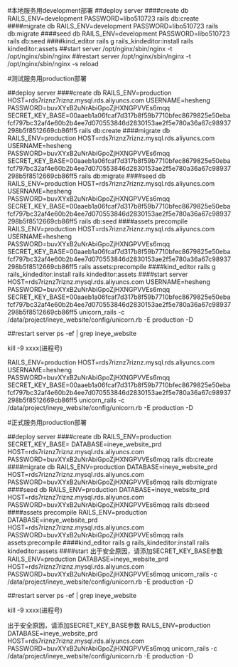 #本地服务用development部署
##deploy server
####create db
RAILS_ENV=development PASSWORD=libo510723 rails db:create
####migrate db
RAILS_ENV=development PASSWORD=libo510723 rails db:migrate
####seed db
RAILS_ENV=development PASSWORD=libo510723 rails db:seed
####kind_editor
rails g rails_kindeditor:install
rails kindeditor:assets
##start server
/opt/nginx/sbin/nginx -t
/opt/nginx/sbin/nginx
##restart server
/opt/nginx/sbin/nginx -t
/opt/nginx/sbin/nginx -s reload


#测试服务用production部署

##deploy server
####create db
RAILS_ENV=production HOST=rds7riznz7riznz.mysql.rds.aliyuncs.com USERNAME=hesheng PASSWORD=buvXYxB2uNrAbiGpoZjHXNGPVVEs6mqq SECRET_KEY_BASE=00aaeb1a06fcaf7d317b8f59b7710bfec8679825e50ebafcf797bc32af4e60b2b4ee7d070553846d2830153ae2f5e780a36a67c98937298b5f8512669cb86ff5 rails db:create
####migrate db
RAILS_ENV=production HOST=rds7riznz7riznz.mysql.rds.aliyuncs.com USERNAME=hesheng PASSWORD=buvXYxB2uNrAbiGpoZjHXNGPVVEs6mqq SECRET_KEY_BASE=00aaeb1a06fcaf7d317b8f59b7710bfec8679825e50ebafcf797bc32af4e60b2b4ee7d070553846d2830153ae2f5e780a36a67c98937298b5f8512669cb86ff5 rails db:migrate
####seed db
RAILS_ENV=production  HOST=rds7riznz7riznz.mysql.rds.aliyuncs.com USERNAME=hesheng PASSWORD=buvXYxB2uNrAbiGpoZjHXNGPVVEs6mqq SECRET_KEY_BASE=00aaeb1a06fcaf7d317b8f59b7710bfec8679825e50ebafcf797bc32af4e60b2b4ee7d070553846d2830153ae2f5e780a36a67c98937298b5f8512669cb86ff5 rails db:seed
####assets precompile
RAILS_ENV=production HOST=rds7riznz7riznz.mysql.rds.aliyuncs.com USERNAME=hesheng PASSWORD=buvXYxB2uNrAbiGpoZjHXNGPVVEs6mqq SECRET_KEY_BASE=00aaeb1a06fcaf7d317b8f59b7710bfec8679825e50ebafcf797bc32af4e60b2b4ee7d070553846d2830153ae2f5e780a36a67c98937298b5f8512669cb86ff5 rails assets:precompile
####kind_editor
rails g rails_kindeditor:install
rails kindeditor:assets
####start server
HOST=rds7riznz7riznz.mysql.rds.aliyuncs.com USERNAME=hesheng PASSWORD=buvXYxB2uNrAbiGpoZjHXNGPVVEs6mqq SECRET_KEY_BASE=00aaeb1a06fcaf7d317b8f59b7710bfec8679825e50ebafcf797bc32af4e60b2b4ee7d070553846d2830153ae2f5e780a36a67c98937298b5f8512669cb86ff5 unicorn_rails -c /data/project/ineye_website/config/unicorn.rb -E production -D


##restart server
ps -ef | grep ineye_website

kill -9 xxxx(进程号)

RAILS_ENV=production HOST=rds7riznz7riznz.mysql.rds.aliyuncs.com USERNAME=hesheng PASSWORD=buvXYxB2uNrAbiGpoZjHXNGPVVEs6mqq SECRET_KEY_BASE=00aaeb1a06fcaf7d317b8f59b7710bfec8679825e50ebafcf797bc32af4e60b2b4ee7d070553846d2830153ae2f5e780a36a67c98937298b5f8512669cb86ff5 unicorn_rails -c /data/project/ineye_website/config/unicorn.rb -E production -D

#正式服务用production部署

##deploy server
####create db
RAILS_ENV=production SECRET_KEY_BASE= DATABASE=ineye_website_prd HOST=rds7riznz7riznz.mysql.rds.aliyuncs.com PASSWORD=buvXYxB2uNrAbiGpoZjHXNGPVVEs6mqq rails db:create
####migrate db
RAILS_ENV=production DATABASE=ineye_website_prd HOST=rds7riznz7riznz.mysql.rds.aliyuncs.com PASSWORD=buvXYxB2uNrAbiGpoZjHXNGPVVEs6mqq rails db:migrate
####seed db
RAILS_ENV=production DATABASE=ineye_website_prd HOST=rds7riznz7riznz.mysql.rds.aliyuncs.com PASSWORD=buvXYxB2uNrAbiGpoZjHXNGPVVEs6mqq rails db:seed
####assets precompile
RAILS_ENV=production DATABASE=ineye_website_prd HOST=rds7riznz7riznz.mysql.rds.aliyuncs.com PASSWORD=buvXYxB2uNrAbiGpoZjHXNGPVVEs6mqq rails assets:precompile
####kind_editor
rails g rails_kindeditor:install
rails kindeditor:assets
####start
出于安全原因，请添加SECRET_KEY_BASE参数
RAILS_ENV=production DATABASE=ineye_website_prd HOST=rds7riznz7riznz.mysql.rds.aliyuncs.com PASSWORD=buvXYxB2uNrAbiGpoZjHXNGPVVEs6mqq unicorn_rails -c /data/project/ineye_website/config/unicorn.rb -E production -D

##restart server
ps -ef | grep ineye_website

kill -9 xxxx(进程号)

出于安全原因，请添加SECRET_KEY_BASE参数
RAILS_ENV=production DATABASE=ineye_website_prd HOST=rds7riznz7riznz.mysql.rds.aliyuncs.com PASSWORD=buvXYxB2uNrAbiGpoZjHXNGPVVEs6mqq unicorn_rails -c /data/project/ineye_website/config/unicorn.rb -E production -D
